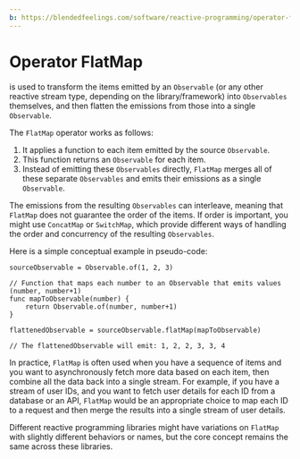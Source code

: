 ```yaml
---
b: https://blendedfeelings.com/software/reactive-programming/operator-flat-map.md
---
```


# Operator FlatMap
is used to transform the items emitted by an `Observable` (or any other reactive stream type, depending on the library/framework) into `Observables` themselves, and then flatten the emissions from those into a single `Observable`.

The `FlatMap` operator works as follows:

1. It applies a function to each item emitted by the source `Observable`.
2. This function returns an `Observable` for each item.
3. Instead of emitting these `Observables` directly, `FlatMap` merges all of these separate `Observables` and emits their emissions as a single `Observable`.

The emissions from the resulting `Observables` can interleave, meaning that `FlatMap` does not guarantee the order of the items. If order is important, you might use `ConcatMap` or `SwitchMap`, which provide different ways of handling the order and concurrency of the resulting `Observables`.

Here is a simple conceptual example in pseudo-code:

```pseudo
sourceObservable = Observable.of(1, 2, 3)

// Function that maps each number to an Observable that emits values (number, number+1)
func mapToObservable(number) {
    return Observable.of(number, number+1)
}

flattenedObservable = sourceObservable.flatMap(mapToObservable)

// The flattenedObservable will emit: 1, 2, 2, 3, 3, 4
```

In practice, `FlatMap` is often used when you have a sequence of items and you want to asynchronously fetch more data based on each item, then combine all the data back into a single stream. For example, if you have a stream of user IDs, and you want to fetch user details for each ID from a database or an API, `FlatMap` would be an appropriate choice to map each ID to a request and then merge the results into a single stream of user details.

Different reactive programming libraries might have variations on `FlatMap` with slightly different behaviors or names, but the core concept remains the same across these libraries.